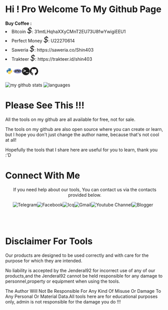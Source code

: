 <h1>Hi ! Pro Welcome To My Github Page</h1>
<!-- To Buy Coffee -->
<b>Buy Coffee :</b>

<li>Bitcoin <i style="font-size:24px">$</i>: 31mtLHqhaXXyCMnT2EU73U8fwYwigiEEU1 
</li>
<li>Perfect Money <i style="font-size:24px">$</i>: U22270614
</li>
<li>Saweria <i style="font-size:24px">$</i>: https://saweria.co/Shin403
</li>
<li>Trakteer <i style="font-size:24px">$</i>: https://trakteer.id/shin403
</li>

</p>
<!-- - -->
<p align="left">
<img align="left" alt="Python" width="26px" src="https://raw.githubusercontent.com/github/explore/80688e429a7d4ef2fca1e82350fe8e3517d3494d/topics/python/python.png" />
<img align="left" alt="Php" width="26px" src="https://raw.githubusercontent.com/github/explore/80688e429a7d4ef2fca1e82350fe8e3517d3494d/topics/php/php.png" />
<img align="left" alt="Terminal" width="26px" src="https://raw.githubusercontent.com/github/explore/80688e429a7d4ef2fca1e82350fe8e3517d3494d/topics/terminal/terminal.png" />
<img align="left" alt="GitHub" width="26px" src="https://raw.githubusercontent.com/github/explore/78df643247d429f6cc873026c0622819ad797942/topics/github/github.png" />
</p>
<br></br>
<!-- status codes -->
<p align="left">
<img src="https://github-readme-stats.vercel.app/api/top-langs/?username=Jenderal92&layout=compact" alt="my github stats" width="420"/>&nbsp;<img src="https://github-readme-stats.vercel.app/api?username=Jenderal92&hide=css,tsql,blade,%20jupyter+notebook&langs_count=10&theme=radical&layout=compact" alt="languages" height="165">
  </p>
</a>
<!-- Please See This !!!-->
<h1>Please See This !!!</h1>
<p align="left">All the tools on my github are all available for free, not for sale.</p>
<p align="left">The tools on my github are also open source where you can create or learn, but I hope you don't just change the author name, because that's not cool at all!  </p>
<p align="left">Hopefully the tools that I share here are useful for you to learn, thank you :'D</p>
</p>
<!-- Connect With Me-->
<h1>Connect With Me</h1>
<p align="center">
If you need help about our tools, You can contact us via the contacts provided below.

<ul><a href="https://t.me/Shin_code" rel="nofollow"><img align="left" alt="Telegram" src="https://camo.githubusercontent.com/cf4ed981404024c1adfc79d5575c4edf1836c4fe36b24b03383ece888cef7e29/68747470733a2f2f696d672e736869656c64732e696f2f62616467652f54656c656772616d2d3243413545303f7374796c653d666f722d7468652d6261646765266c6f676f3d74656c656772616d266c6f676f436f6c6f723d7768697465" data-canonical-src="https://img.shields.io/badge/Telegram-2CA5E0?style=for-the-badge&amp;logo=telegram&amp;logoColor=white" style="max-width: 100%;"></a>
<a href="https://facebook.com/Shin403" rel="nofollow"><img align="left" alt="Facebook" src="https://camo.githubusercontent.com/2d1ffa69dd491ebeca01b2098cf8233dd09950ff5895abccd5b455ca442abc59/68747470733a2f2f696d672e736869656c64732e696f2f62616467652f46616365626f6f6b2d3138373746323f7374796c653d666f722d7468652d6261646765266c6f676f3d66616365626f6f6b266c6f676f436f6c6f723d7768697465" data-canonical-src="https://img.shields.io/badge/Facebook-1877F2?style=for-the-badge&logo=facebook&logoColor=white" style="max-width: 100%;"></a>
<a href="https://icq.im/Shin403" rel="nofollow"><img align="left" alt="Icq" src="https://camo.githubusercontent.com/35d92f4cf68f302d0e3080504ab024b3aef095bb908072c9bd81dd9509b1dc44/68747470733a2f2f696d672e736869656c64732e696f2f62616467652f6963715f6e65772d626c61636b3f7374796c653d666f722d7468652d6261646765266c6f676f3d696371266c6f676f6c436f6c6f723d343246343235" data-canonical-src="https://img.shields.io/badge/icq_new-black?style=for-the-badge&logo=icq&logolColor=42F425" style="max-width: 100%;"></a>
<a href="mailto:shindaytoday@gmail.com" rel="nofollow"><img align="left" alt="Gmail" src="https://camo.githubusercontent.com/571384769c09e0c66b45e39b5be70f68f552db3e2b2311bc2064f0d4a9f5983b/68747470733a2f2f696d672e736869656c64732e696f2f62616467652f476d61696c2d4431343833363f7374796c653d666f722d7468652d6261646765266c6f676f3d676d61696c266c6f676f436f6c6f723d7768697465" data-canonical-src="https://img.shields.io/badge/Gmail-D14836?style=for-the-badge&logo=gmail&logoColor=white" style="max-width: 100%;"></a>
<a href="https://m.youtube.com/channel/UCKf6FCKYuFUeG5D_SiAsQiQ/" rel="nofollow"><img align="left" alt="Youtube Channel" src="https://camo.githubusercontent.com/d79c5549652f9c7690992eb49571d216a70a480681561cbd93bfbfc77c491e54/68747470733a2f2f696d672e736869656c64732e696f2f62616467652f596f75547562652d4646303030303f7374796c653d666f722d7468652d6261646765266c6f676f3d796f7574756265266c6f676f436f6c6f723d7768697465" data-canonical-src="https://img.shields.io/badge/YouTube-FF0000?style=for-the-badge&amp;logo=youtube&amp;logoColor=white" style="max-width: 100%;"></a>
<a href="https://www.blog-gan.org/" rel="nofollow"><img align="left" alt="Blogger" src="https://camo.githubusercontent.com/5eac8cae27148e0506aec25ff48529ad88e52c263140b6e69cec5f99ee0d1c50/68747470733a2f2f696d672e736869656c64732e696f2f62616467652f426c6f676765722d4646353732323f7374796c653d666f722d7468652d6261646765266c6f676f3d626c6f67676572266c6f676f436f6c6f723d7768697465" data-canonical-src="https://img.shields.io/badge/Blogger-FF5722?style=for-the-badge&logo=blogger&logoColor=white" style="max-width: 100%;"></a>
</ul>
</p>
<br><br><br><br>
<!-- Disclaimer For Tools-->
<h1>Disclaimer For Tools</h1>
<p align="left">Our products are designed to be used correctly and with care for the purpose for which they are intended.</p>
<p align="left">No liability is accepted by the Jenderal92 for incorrect use of any of our products,and the Jenderal92 cannot be held responsible for any damage to personnel,property or equipment when using the tools.</p>
<p align="left">The Author Will Not Be Responsible For Any Kind Of Misuse Or Damage To Any Personal Or Material Data.All tools here are for educational purposes only, admin is not responsible for the damage you do !!!  </p>
</br>
